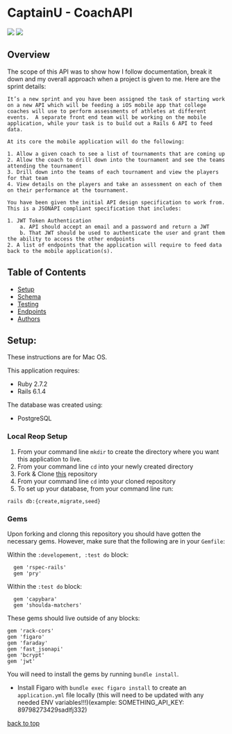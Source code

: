# CaptainU - CoachAPI
![](https://img.shields.io/badge/Rails-6.1.4-informational?style=flat&logo=<LOGO_NAME>&logoColor=white&color=4e03fc)
![](https://img.shields.io/badge/Ruby-2.7.2-informational?style=flat&logo=<LOGO_NAME>&logoColor=white&color=fc0324)

## Overview

The scope of this API was to show how I follow documentation, break it down and my overall approach when a project is given to me. Here are the sprint details:
```
It’s a new sprint and you have been assigned the task of starting work on a new API which will be feeding a iOS mobile app that college coaches will use to perform assessments of athletes at different events.  A separate front end team will be working on the mobile application, while your task is to build out a Rails 6 API to feed data. 

At its core the mobile application will do the following: 

1. Allow a given coach to see a list of tournaments that are coming up
2. Allow the coach to drill down into the tournament and see the teams attending the tournament
3. Drill down into the teams of each tournament and view the players for that team
4. View details on the players and take an assessment on each of them on their performance at the tournament.

You have been given the initial API design specification to work from.  This is a JSONAPI compliant specification that includes: 

1. JWT Token Authentication
    a. API should accept an email and a password and return a JWT
    b. That JWT should be used to authenticate the user and grant them the ability to access the other endpoints
2. A list of endpoints that the application will require to feed data back to the mobile application(s).
```

## Table of Contents
  - [Setup](#setup)
  - [Schema](#schema)
  - [Testing](#testing)
  - [Endpoints](#endpoints)
  - [Authors](#authors)


## Setup:
These instructions are for Mac OS.

This application requires: 
- Ruby 2.7.2
- Rails 6.1.4

The database was created using:
- PostgreSQL

### Local Reop Setup

1. From your command line `mkdir` to create the directory where you want this application to live.
2. From your command line `cd` into your newly created directory
3. Fork & Clone [this](https://github.com/dcoleman21/dani_coach_api) repository
4. From your command line `cd` into your cloned repository
5. To set up your database, from your command line run:
  ``` 
  rails db:{create,migrate,seed}
  ```
 
### Gems
Upon forking and clonng this repository you should have gotten the necessary gems. However, make sure that the following are in your `Gemfile`:

Within the `:developement, :test do` block:
```
  gem 'rspec-rails'
  gem 'pry'
```   

Within the `:test do` block:
```
  gem 'capybara'
  gem 'shoulda-matchers'
```   


These gems should live outside of any blocks:
```
gem 'rack-cors'
gem 'figaro'
gem 'faraday'
gem 'fast_jsonapi'
gem 'bcrypt'
gem 'jwt'
```

You will need to install the gems by running `bundle install`.
* Install Figaro with `bundle exec figaro install` to create an `application.yml` file locally (this will need to be updated with any needed ENV variables!!!)(example: SOMETHING_API_KEY: 89798273429sadlfj332)

[back to top](#table-of-contents)

